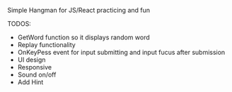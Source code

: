 Simple Hangman for JS/React practicing and fun

TODOS:
- GetWord function so it displays random word
- Replay functionality
- OnKeyPess event for input submitting and input fucus after submission
- UI design
- Responsive
- Sound on/off
- Add Hint